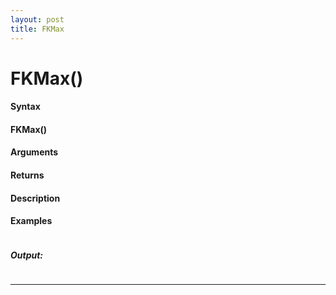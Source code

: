 ```yaml
---
layout: post
title: FKMax
---
```


# FKMax()


#### Syntax

#### FKMax()

#### Arguments

#### Returns

#### Description

#### Examples

```

```

##### Output:

```

```

---